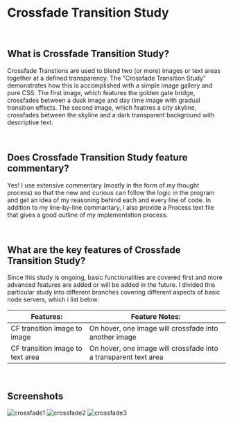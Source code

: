 # Crossfade Transition Study

<br>

## What is Crossfade Transition Study?
Crossfade Transtions are used to blend two (or more) images or text areas together at a defined transparency. The "Crossfade Transition Study" demonstrates how this is accomplished with a simple image gallery and pure CSS.  The first image, which features the golden gate bridge, crossfades between a dusk image and day time image with gradual transition effects.  The second image, which featires a city skyline, crossfades between the skyline and a dark transparent background with descriptive text.

<br>

## Does Crossfade Transition Study feature commentary?
Yes! I use extensive commentary (mostly in the form of my thought process) so that the new and curious can follow the logic in the program and get an idea of my reasoning behind each and every line of code.  In addition to my line-by-line commantary, I also provide a Process text file that gives a good outline of my implementation process. 

<br>

## What are the key features of Crossfade Transition Study?
Since this study is ongoing, basic functionalities are covered first and more advanced features are added or will be added in the future.  I divided this particular study into different branches covering different aspects of basic node servers, which i list below:


| **Features:**                            | **Feature Notes:**                             |
| ---------------------------------------- | ----------------------------------------------|
| CF transition image to image                          |   On hover, one image will crossfade into another image              |
| CF transition image to text area                    |  On hover, one image will crossfade into a transparent text area      |


<br>

## Screenshots
![crossfade1](https://user-images.githubusercontent.com/37447586/62242080-44f34680-b38f-11e9-8d7e-8808baea9ceb.png)
![crossfade2](https://user-images.githubusercontent.com/37447586/62242082-44f34680-b38f-11e9-9cec-e529068eff6d.png)
![crossfade3](https://user-images.githubusercontent.com/37447586/62242083-44f34680-b38f-11e9-9f59-4d39ec8da6c3.png)


